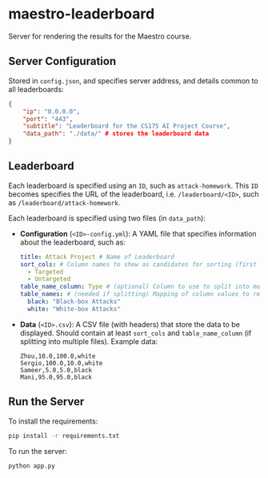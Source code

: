 # maestro-leaderboard
Server for rendering the results for the Maestro course.

## Server Configuration

Stored in `config.json`, and specifies server address, and details common to all leaderboards:
```json
{
    "ip": "0.0.0.0",
    "port": "443",
    "subtitle": "Leaderboard for the CS175 AI Project Course",
    "data_path": "./data/" # stores the leaderboard data
}
```

## Leaderboard

Each leaderboard is specified using an `ID`, such as `attack-homework`. This `ID` becomes specifies the URL of the leaderboard, i.e. `/leaderboard/<ID>`, such as `/leaderboard/attack-homework`.

Each leaderboard is specified using two files (in `data_path`):

- **Configuration** (`<ID>-config.yml`): A YAML file that specifies information about the leaderboard, such as:
  ```yaml
  title: Attack Project # Name of Leaderboard
  sort_cols: # Column names to show as candidates for sorting (first one is used as default)
    - Targeted
    - Untargeted
  table_name_column: Type # (optional) Column to use to split into multiple tables
  table_names: # (needed if splitting) Mapping of column values to readable names of the tables
    black: "Black-box Attacks"
    white: "White-box Attacks"
  ``` 
- **Data** (`<ID>.csv`): A CSV file (with headers) that store the data to be displayed. Should contain at least `sort_cols` and `table_name_column` (if splitting into multiple files). Example data:
  ```csv
  Zhou,10.0,100.0,white
  Sergio,100.0,10.0,white
  Sameer,5.0,5.0,black
  Mani,95.0,95.0,black
  ```
## Run the Server

To install the requirements:
```bash
pip install -r requirements.txt
```

To run the server:
```bash
python app.py
```